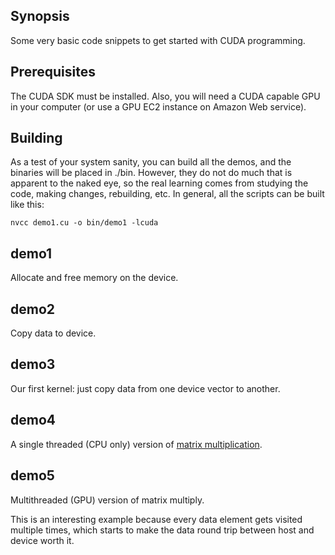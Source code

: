 ## Synopsis

Some very basic code snippets to get started with CUDA programming.

## Prerequisites

The CUDA SDK must be installed.  Also, you will need a CUDA capable GPU in your computer (or use a GPU EC2 instance on Amazon Web service).

## Building

As a test of your system sanity, you can build all the demos, and the binaries will be placed in ./bin.
However, they do not do much that is apparent to the naked eye, so the real learning comes from studying 
the code, making changes, rebuilding, etc.  In general, all the scripts can be built like this:

```
nvcc demo1.cu -o bin/demo1 -lcuda
```

## demo1

Allocate and free memory on the device.

## demo2

Copy data to device.

## demo3

Our first kernel: just copy data from one device vector to another.

## demo4

A single threaded (CPU only) version of [matrix multiplication](https://en.wikipedia.org/wiki/Matrix_multiplication).

## demo5 

Multithreaded (GPU) version of matrix multiply.

This is an interesting example because every data element gets visited multiple times, which starts to make the data round trip 
between host and device worth it.

